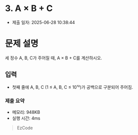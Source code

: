# 3. A × B + C
- 제출 일자: 2025-06-28 10:38:44

# 문제 설명

세 정수 A, B, C가 주어질 때, A × B + C를 계산하시오.

## 입력
- 첫째 줄에 A, B, C (1 ≤ A, B, C ≤ 10¹²)가 공백으로 구분되어 주어짐.


### 제출 요약
- 메모리: 948KB
- 실행 시간: 4ms

> EzCode
